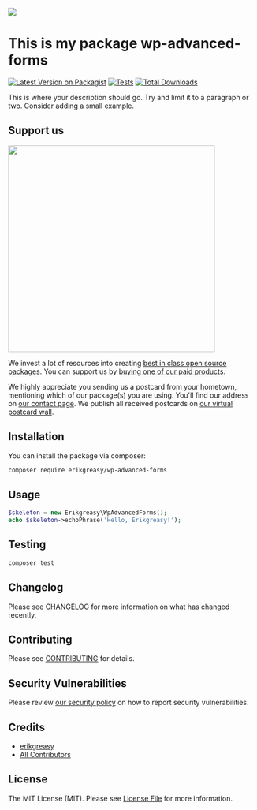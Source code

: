 
[<img src="https://github-ads.s3.eu-central-1.amazonaws.com/support-ukraine.svg?t=1" />](https://supportukrainenow.org)

# This is my package wp-advanced-forms

[![Latest Version on Packagist](https://img.shields.io/packagist/v/erikgreasy/wp-advanced-forms.svg?style=flat-square)](https://packagist.org/packages/erikgreasy/wp-advanced-forms)
[![Tests](https://github.com/erikgreasy/wp-advanced-forms/actions/workflows/run-tests.yml/badge.svg?branch=main)](https://github.com/erikgreasy/wp-advanced-forms/actions/workflows/run-tests.yml)
[![Total Downloads](https://img.shields.io/packagist/dt/erikgreasy/wp-advanced-forms.svg?style=flat-square)](https://packagist.org/packages/erikgreasy/wp-advanced-forms)

This is where your description should go. Try and limit it to a paragraph or two. Consider adding a small example.

## Support us

[<img src="https://github-ads.s3.eu-central-1.amazonaws.com/wp-advanced-forms.jpg?t=1" width="419px" />](https://spatie.be/github-ad-click/wp-advanced-forms)

We invest a lot of resources into creating [best in class open source packages](https://spatie.be/open-source). You can support us by [buying one of our paid products](https://spatie.be/open-source/support-us).

We highly appreciate you sending us a postcard from your hometown, mentioning which of our package(s) you are using. You'll find our address on [our contact page](https://spatie.be/about-us). We publish all received postcards on [our virtual postcard wall](https://spatie.be/open-source/postcards).

## Installation

You can install the package via composer:

```bash
composer require erikgreasy/wp-advanced-forms
```

## Usage

```php
$skeleton = new Erikgreasy\WpAdvancedForms();
echo $skeleton->echoPhrase('Hello, Erikgreasy!');
```

## Testing

```bash
composer test
```

## Changelog

Please see [CHANGELOG](CHANGELOG.md) for more information on what has changed recently.

## Contributing

Please see [CONTRIBUTING](https://github.com/spatie/.github/blob/main/CONTRIBUTING.md) for details.

## Security Vulnerabilities

Please review [our security policy](../../security/policy) on how to report security vulnerabilities.

## Credits

- [erikgreasy](https://github.com/erikgreasy)
- [All Contributors](../../contributors)

## License

The MIT License (MIT). Please see [License File](LICENSE.md) for more information.
